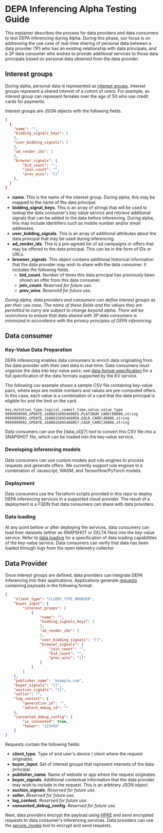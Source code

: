 # DEPA Inferencing Alpha Testing Guide

This explainer describes the process for data providers and data consumers to test DEPA inferencing during Alpha. During this phase, our focus is on addressing the use case of real-time sharing of personal data between a data provider (1P) who has an existing relationship with data principals, and a 3P data consumer who wishes to provide additional services to those data principals based on personal data obtained from the data provider. 

## Interest groups

During alpha, personal data is represented as [interest groups][1]. Interest groups represent a shared interest of a cohort of users. For example, an interest group can represent females over the age of 50 who use credit cards for payments. 

Interest groups are JSON objects with the following fields.

```json
{
  {
    "name": "",
    "bidding_signals_keys": [
    ],    
    "user_bidding_signals": [
    ],
    "ad_render_ids": [
    ],
    "browser_signals": {
        "bid_count": "",
        "join_count": "",
        "prev_wins": "[]"
    },
  }
}
```

- **name**. This is the name of the interest group.  During alpha, this may be mapped to the name of the data principal.
- **bidding_signal_keys**. This is an array of strings that will be used to lookup the data consumer's key value service and retrieve additional signals that can be added to the data before inferencing. During alpha, this may include identifiers such as mobile number and/or email addresses. 
- **user_bidding_signals**. This is an array of additional attributes about the data principal that may be used during inferencing. 
- **ad_render_ids**. This is a pre-agreed list of ad campaigns or offers that may be offered to the data principal. This can be in the form of IDs or URLs. 
- **browser_signals**. This object contains additional historical information that the data provider may wish to share with the data consumer. It includes the following fields. 
  - **bid_count**. Number of times this data principal has previously been shown an offer from this data consumer. 
  - **join_count**. _Reserved for future use._
  - **prev_wins**. _Reserved for future use._

_During alpha, data providers and consumers can define interest groups as per their use case. The name of these fields and the values they are permitted to carry are subject to change beyond alpha. There will be restrictions to ensure that data shared with 3P data consumers is minimized in accordance with the privacy principles of DEPA inferencing._

## Data consumer

### Key-Value Data Preparation
DEPA inferencing enables data consumers to enrich data originating from the data provider with their own data in real-time. Data consumers must organize the data into key-value pairs; see [data format specification][5] for a full specification of the data formats supported by the KV service. 

The following csv example shows a sample CSV file containing key-value pairs, where keys are mobile numbers and values are pre-computed offers. In this case, each value is a combination of a card that the data principal is eligible for and the limit on the card.

```
key,mutation_type,logical_commit_time,value,value_type
9999999990,UPDATE,1680815895468055,PLATINUM_CARD|60000,string
9999999991,UPDATE,1680815895468056,GOLD_CARD|40000,string
9999999992,UPDATE,1680815895468057,CASH_CARD|20000,string
```

Data consumers can use the [data_cli][7] tool to convert this CSV file into a SNAPSHOT file, which can be loaded into the key-value service. 

### Developing inferencing models

Data consumers can use custom models and rule engines to process requests and generate offers. We currently support rule engines in a combination of Javascript, WASM, and Tensorflow/PyTorch models. 

### Deployment

Data consumers use the Terraform scripts provided in this repo to deploy DEPA inferencing services in a supported cloud provider. The result of a deployment is a FQDN that data consumers can share with data providers. 

### Data loading

At any point before or after deploying the services, data consumers can load their datasets (either as SNAPSHOT or DELTA files) into the key-value service. Refer to [data loading][6] for a specification of data loading capabilities of the key-value service. Data consumers can verify that data has been loaded through logs from the open telemetry collector. 

## Data Provider

Once interest groups are defined, data providers can integrate DEPA inferencing into their applications. Applications generate [requests][2] containing payloads in the following format. 

```json
{
    "client_type": "CLIENT_TYPE_BROWSER",
    "buyer_input": {
        "interest_groups": [
            {
                "name": "",
                "bidding_signals_keys": [
                ],
                "ad_render_ids": [
                ],
                "user_bidding_signals": "[]",
                "browser_signals": {
                    "join_count": "",
                    "bid_count": "",
                    "prev_wins": "[]"
                }
            }
        ]
    },
    "publisher_name": "example.com",
    "buyer_signals": "{}",
    "auction_signals": "{}",
    "seller": "",
    "log_context": {
        "generation_id": "",
        "adtech_debug_id": ""
    },
    "consented_debug_config": {
        "is_consented": true,
        "token": "123456"
    }
}
```

Requests contain the following fields:
- **client_type**. Type of end user's device / client where the request originates.
- **buyer_input**. Set of interest groups that represent interests of the data principal. 
- **publisher_name**. Name of website or app where the request originates. 
- **buyer_signals**. Additional contextual information that the data provider may wish to include in the request. This is an arbitrary JSON object. 
- **auction_signals**. _Reserved for future use._
- **seller**. _Reserved for future use._
- **log_context**. _Reserved for future use._
- **consented_debug_config**. _Reserved for future use._

Next, data providers encrypt the payload using [HPKE][3] and send encrypted requests to data consumer's inferencing services. Data providers can use the [secure_invoke][4] tool to encrypt and send requests. 

[1]: https://developers.google.com/privacy-sandbox/private-advertising/protected-audience#interest-group-detail
[2]: https://github.com/privacysandbox/bidding-auction-servers/blob/332e46b216bfa51873ca410a5a47f8bec9615948/api/bidding_auction_servers.proto#L394
[3]: https://datatracker.ietf.org/doc/rfc9180/
[4]: https://github.com/privacysandbox/bidding-auction-servers/tree/main/tools/secure_invoke
[5]: https://github.com/privacysandbox/protected-auction-key-value-service/blob/release-1.1/docs/data_loading/data_format_specification.md
[6]: https://github.com/privacysandbox/protected-auction-key-value-service/blob/release-1.1/docs/data_loading/data_loading_capabilities.md